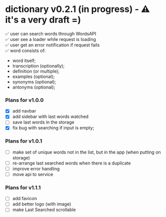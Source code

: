 # dictionary v0.2.1 (in progress) - ⚠️ it's a very draft =)

✅ user can search words through WordsAPI <br/>
✅ user see a loader while request is loading <br/>
✅ user get an error notification if request fails <br/>
✅ word consists of:

* word itself;
* transcription (optionally);
* definition (or multiple);
* examples (optional);
* synonyms (optional);
* antonyms (optional);

### Plans for v1.0.0
- [x] add navbar
- [x] add sidebar with last words watched
- [ ] save last words in the storage
- [x] fix bug with searching if input is empty;

### Plans for v1.0.1
- [ ] make set of unique words not in the list, but in the app (when putting on storage)
- [ ] re-arrange last searched words when there is a duplicate
- [ ] improve error handling
- [ ] move api to service

### Plans for v1.1.1
- [ ] add favicon
- [ ] add better logo (with image)
- [ ] make Last Searched scrollable
